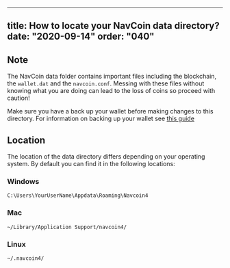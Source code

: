 
---
title: How to locate your NavCoin data directory?
date: "2020-09-14"
order: "040"
---

## Note

The NavCoin data folder contains important files including the blockchain, the `wallet.dat` and the `navcoin.conf`. Messing with these files without knowing what you are doing can lead to the loss of coins so proceed with caution!

Make sure you have a back up your wallet before making changes to this directory.
For information on backing up your wallet see [this guide](/navcoin-core/backup-your-wallet)

## Location

The location of the data directory differs depending on your operating system. By default you can find it in the following locations:

### Windows

`C:\Users\YourUserName\Appdata\Roaming\Navcoin4`

### Mac

`~/Library/Application Support/navcoin4/`

### Linux

`~/.navcoin4/`
